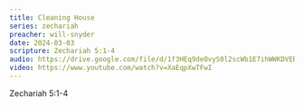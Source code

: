 ```yaml
---
title: Cleaning House
series: zechariah
preacher: will-snyder
date: 2024-03-03
scripture: Zechariah 5:1-4
audio: https://drive.google.com/file/d/1f3HEq9deOvyS0l2scWb1E7ihWWKDVER2/view
video: https://www.youtube.com/watch?v=XaEqpXwTFwI
---
```

Zechariah 5:1-4